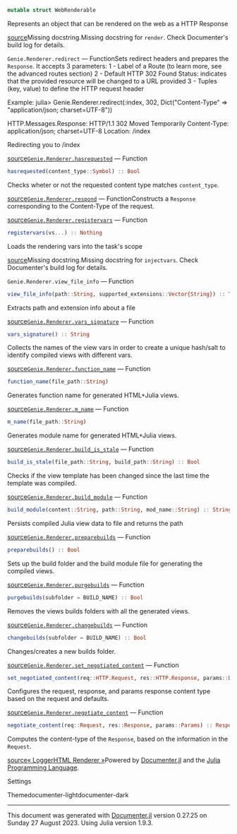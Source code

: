 ```julia
mutable struct WebRenderable
```
Represents an object that can be rendered on the web as a HTTP Response

[source](https://github.com/GenieFramework/Genie.jl/blob/47e81df11838c6e63aa6bc66cd6f778579412697/src/Renderer.jl#L72-L76)Missing docstring.Missing docstring for `render`. Check Documenter's build log for details.

`Genie.Renderer.redirect` — FunctionSets redirect headers and prepares the `Response`. It accepts 3 parameters: 1 - Label of a Route (to learn more, see the advanced routes section) 2 - Default HTTP 302 Found Status: indicates that the provided resource will be changed to a URL provided 3 - Tuples (key, value) to define the HTTP request header

Example: julia> Genie.Renderer.redirect(:index, 302, Dict("Content-Type" => "application/json; charset=UTF-8"))

HTTP.Messages.Response: HTTP/1.1 302 Moved Temporarily Content-Type: application/json; charset=UTF-8 Location: /index

Redirecting you to /index

[source](https://github.com/GenieFramework/Genie.jl/blob/47e81df11838c6e63aa6bc66cd6f778579412697/src/Renderer.jl#L179-L196)[`Genie.Renderer.hasrequested`](#Genie.Renderer.hasrequested) — Function
```julia
hasrequested(content_type::Symbol) :: Bool
```
Checks wheter or not the requested content type matches `content_type`.

[source](https://github.com/GenieFramework/Genie.jl/blob/47e81df11838c6e63aa6bc66cd6f778579412697/src/Renderer.jl#L206-L210)[`Genie.Renderer.respond`](#Genie.Renderer.respond) — FunctionConstructs a `Response` corresponding to the Content-Type of the request.

[source](https://github.com/GenieFramework/Genie.jl/blob/47e81df11838c6e63aa6bc66cd6f778579412697/src/Renderer.jl#L219-L221)[`Genie.Renderer.registervars`](#Genie.Renderer.registervars) — Function
```julia
registervars(vs...) :: Nothing
```
Loads the rendering vars into the task's scope

[source](https://github.com/GenieFramework/Genie.jl/blob/47e81df11838c6e63aa6bc66cd6f778579412697/src/Renderer.jl#L264-L268)Missing docstring.Missing docstring for `injectvars`. Check Documenter's build log for details.

`Genie.Renderer.view_file_info` — Function
```julia
view_file_info(path::String, supported_extensions::Vector{String}) :: Tuple{String,String}
```
Extracts path and extension info about a file

[source](https://github.com/GenieFramework/Genie.jl/blob/47e81df11838c6e63aa6bc66cd6f778579412697/src/Renderer.jl#L293-L297)[`Genie.Renderer.vars_signature`](#Genie.Renderer.vars_signature) — Function
```julia
vars_signature() :: String
```
Collects the names of the view vars in order to create a unique hash/salt to identify compiled views with different vars.

[source](https://github.com/GenieFramework/Genie.jl/blob/47e81df11838c6e63aa6bc66cd6f778579412697/src/Renderer.jl#L324-L329)[`Genie.Renderer.function_name`](#Genie.Renderer.function_name) — Function
```julia
function_name(file_path::String)
```
Generates function name for generated HTML+Julia views.

[source](https://github.com/GenieFramework/Genie.jl/blob/47e81df11838c6e63aa6bc66cd6f778579412697/src/Renderer.jl#L335-L339)[`Genie.Renderer.m_name`](#Genie.Renderer.m_name) — Function
```julia
m_name(file_path::String)
```
Generates module name for generated HTML+Julia views.

[source](https://github.com/GenieFramework/Genie.jl/blob/47e81df11838c6e63aa6bc66cd6f778579412697/src/Renderer.jl#L345-L349)[`Genie.Renderer.build_is_stale`](#Genie.Renderer.build_is_stale) — Function
```julia
build_is_stale(file_path::String, build_path::String) :: Bool
```
Checks if the view template has been changed since the last time the template was compiled.

[source](https://github.com/GenieFramework/Genie.jl/blob/47e81df11838c6e63aa6bc66cd6f778579412697/src/Renderer.jl#L355-L359)[`Genie.Renderer.build_module`](#Genie.Renderer.build_module) — Function
```julia
build_module(content::String, path::String, mod_name::String) :: String
```
Persists compiled Julia view data to file and returns the path

[source](https://github.com/GenieFramework/Genie.jl/blob/47e81df11838c6e63aa6bc66cd6f778579412697/src/Renderer.jl#L371-L375)[`Genie.Renderer.preparebuilds`](#Genie.Renderer.preparebuilds) — Function
```julia
preparebuilds() :: Bool
```
Sets up the build folder and the build module file for generating the compiled views.

[source](https://github.com/GenieFramework/Genie.jl/blob/47e81df11838c6e63aa6bc66cd6f778579412697/src/Renderer.jl#L397-L401)[`Genie.Renderer.purgebuilds`](#Genie.Renderer.purgebuilds) — Function
```julia
purgebuilds(subfolder = BUILD_NAME) :: Bool
```
Removes the views builds folders with all the generated views.

[source](https://github.com/GenieFramework/Genie.jl/blob/47e81df11838c6e63aa6bc66cd6f778579412697/src/Renderer.jl#L410-L414)[`Genie.Renderer.changebuilds`](#Genie.Renderer.changebuilds) — Function
```julia
changebuilds(subfolder = BUILD_NAME) :: Bool
```
Changes/creates a new builds folder.

[source](https://github.com/GenieFramework/Genie.jl/blob/47e81df11838c6e63aa6bc66cd6f778579412697/src/Renderer.jl#L422-L426)[`Genie.Renderer.set_negotiated_content`](#Genie.Renderer.set_negotiated_content) — Function
```julia
set_negotiated_content(req::HTTP.Request, res::HTTP.Response, params::Dict{Symbol,Any})
```
Configures the request, response, and params response content type based on the request and defaults.

[source](https://github.com/GenieFramework/Genie.jl/blob/47e81df11838c6e63aa6bc66cd6f778579412697/src/Renderer.jl#L467-L471)[`Genie.Renderer.negotiate_content`](#Genie.Renderer.negotiate_content) — Function
```julia
negotiate_content(req::Request, res::Response, params::Params) :: Response
```
Computes the content-type of the `Response`, based on the information in the `Request`.

[source](https://github.com/GenieFramework/Genie.jl/blob/47e81df11838c6e63aa6bc66cd6f778579412697/src/Renderer.jl#L483-L487)[« Logger](logger.html)[HTML Renderer »](renderer-html.html)Powered by [Documenter.jl](https://github.com/JuliaDocs/Documenter.jl) and the [Julia Programming Language](https://julialang.org/).

Settings

Themedocumenter-lightdocumenter-dark



---

This document was generated with [Documenter.jl](https://github.com/JuliaDocs/Documenter.jl) version 0.27.25 on Sunday 27 August 2023. Using Julia version 1.9.3.


